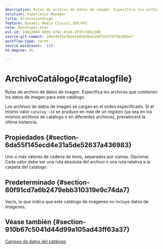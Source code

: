 ```yaml
---
description: Rutas de archivo de datos de imagen. Especifica los archivos que contienen los datos de imagen para este catálogo.
solution: Experience Manager
title: ArchivoCatálogo
feature: Dynamic Media Classic,SDK/API
role: Developer,User
exl-id: 240a3884-68dd-474c-83a6-d79fc5b6c300
source-git-commit: 206e4643e3926cb85b4be2189743578f88180be7
workflow-type: tm+mt
source-wordcount: '113'
ht-degree: 4%

---
```


# ArchivoCatálogo{#catalogfile}

Rutas de archivo de datos de imagen. Especifica los archivos que contienen los datos de imagen para este catálogo.

Los archivos de datos de imagen se cargan en el orden especificado. Si el mismo valor `catalog::Id` se produce en más de un registro (ya sea en los mismos archivos de catálogo o en diferentes archivos), prevalecerá la última instancia.

## Propiedades {#section-6da55f145ecd4e31a5de52637a436983}

Uno o más valores de cadena de texto, separados por comas. Opcional. Cada valor debe ser una ruta absoluta del archivo o una ruta relativa a la carpeta del catálogo.

## Predeterminado {#section-80f91cd7a6b2479ebb310319e9c74da7}

Vacío, lo que indica que este catálogo de imágenes no incluye datos de imágenes.

## Véase también {#section-910b67c5041d44d99a105ad43ff63a37}

[Campos de datos del catálogo](../../../../../is-api/image-catalog/image-serving-api-ref/c-image-catalog-reference/c-overview/c-catalog-data-fields/c-catalog-data-fields.md#concept-b19581028ec44f98b9f5943624403d29)
